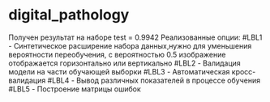 # digital_pathology
Получен результат на наборе test = 0.9942
Реализованные опции:
#LBL1 - Синтетическое расширение набора данных,нужно для уменьшения вероятности переобучения, с вероятностью 0.5 изображение отображается горизонтально или вертикально
#LBL2 - Валидация модели на части обучающей выборки
#LBL3 - Автоматическая кросс-валидация
#LBL4 - Вывод различных показателей в процессе обучения 
#LBL5 - Построение матрицы ошибок
